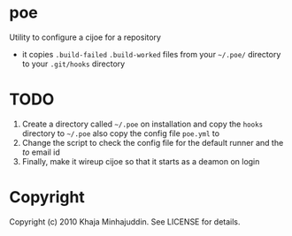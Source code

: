 poe
===

Utility to configure a cijoe for a repository

  - it copies `.build-failed` `.build-worked` files from your `~/.poe/` directory to
    your `.git/hooks` directory

TODO
====
  1. Create a directory called `~/.poe` on installation and copy the `hooks`
     directory to `~/.poe` also copy the config file `poe.yml` to 
  2. Change the script to check the config file for the default runner and the
     *to* email id
  3. Finally, make it wireup cijoe so that it starts as a deamon on login

Copyright
=========

Copyright (c) 2010 Khaja Minhajuddin. See LICENSE for details.
